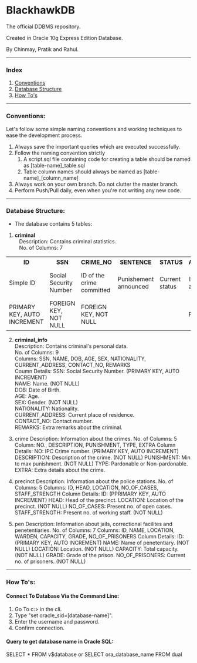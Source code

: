 # BlackhawkDB
The official DDBMS repository.

Created in Oracle 10g Express Edition Database.

By Chinmay, Pratik and Rahul.

------------------------------

<h3>Index</h3>

<ol>
<li><a href="#conventions">Conventions</a></li>
<li><a href="#structure">Database Structure</a></li>
<li><a href="#howto">How To's</a></li>
</ol>

------------------------------

<div id="conventions"></div>
<h3>Conventions:</h3>

Let's follow some simple naming conventions and working techniques to ease the development process.
<ol>
<li>Always save the important queries which are executed successfully.</li>

<li>Follow the naming convention strictly 
	<ol>
		<li>A script.sql file containing code for creating a table should be named as [table-name]_table.sql</li>
  		<li>Table column names should always be named as [table-name]_[column_name]</li>
	</ol>
</li>

<li>Always work on your own branch. Do not clutter the master branch.</li>

<li>Perform Push/Pull daily, even when you're not writing any new code.</li>
</ol>

------------------------------

<div id="structure"></div>
<h3>Database Structure:</h3>

- The database contains 5 tables:

1.	<b>criminal</b><br>
	&nbsp;&nbsp;&nbsp;Description:		Contains criminal statistics.<br> 
	&nbsp;&nbsp;&nbsp;No. of Columns:		7<br>

<table style="width:100%">
  	<tr>
	    <th>ID</th>
	    <th>SSN</th> 
	    <th>CRIME_NO</th>
	    <th>SENTENCE</th>
	    <th>STATUS</th>
	    <th>ARRESTED_AT</th>
	    <th>PEN_ID</th>
  	</tr>
  	<tr>
    	<td>Simple ID</td>
    	<td>Social Security Number</td>
    	<td>ID of the crime committed</td>
    	<td>Punishement announced</td>
    	<td>Current status</td>
    	<td>ID of precinct arrested at.</td>
    	<td>ID of the penetentiary currently detained at</td>
 	</tr>
 	<tr>
 		<td>PRIMARY KEY, AUTO INCREMENT</td>
 		<td>FOREIGN KEY, NOT NULL</td>
 		<td>FOREIGN KEY, NOT NULL</td>
 		<td></td>
 		<td></td>
 		<td>FOREIGN KEY</td>
 		<td>FOREIGN KEY</td>
 	</tr>
</table>
	 			

2.	<b>criminal_info</b><br>
		Description:		Contains criminal's personal data.<br>
		No. of Columns:		9<br>
		Columns:			SSN, NAME, DOB, AGE, SEX, NATIONALITY, CURRENT_ADDRESS, CONTACT_NO, REMARKS<br>
		Coumn Details:		SSN:				Social Security Number. (PRIMARY KEY, AUTO INCREMENT)<br> 
							NAME:				Name. (NOT NULL)<br>
							DOB:				Date of Birth.<br>
							AGE:				Age.<br>
							SEX:				Gender. (NOT NULL)<br>
							NATIONALITY:		Nationality.<br>
							CURRENT_ADDRESS:	Current place of residence.<br>
							CONTACT_NO:			Contact number.<br>
							REMARKS:			Extra remarks about the criminal.<br>

3.	crime
		Description:		Information about the crimes.
		No. of Columns:		5
		Column:				NO., DESCRIPTION, PUNISHMENT, TYPE, EXTRA
		Column Details:		NO:				IPC Crime number. (PRIMARY KEY, AUTO INCREMENT)
							DESCRIPTION:	Description of the crime. (NOT NULL)
							PUNISHMENT:		Min to max punishment. (NOT NULL)
							TYPE:			Pardonable or Non-pardonable.		
							EXTRA:			Extra details about the crime.

4.	precinct
		Description:		Information about the police stations.
		No. of Columns:		5
		Columns:			ID, HEAD, LOCATION, NO_OF_CASES, STAFF_STRENGTH
		Column Details:		ID:				(PPRIMARY KEY, AUTO INCREMENT)
							HEAD:			Head of the precinct.
							LOCATION:		Location of the precinct. (NOT NULL)
							NO_OF_CASES:	Present no. of open cases.
							STAFF_STRENGTH:	Present no. of working staff. (NOT NULL)

5.	pen
		Description:		Information about jails, correctional facilites and penetentiaries.
		No. of Columns:		7
		Columns:			ID, NAME, LOCATION, WARDEN, CAPACITY, GRADE, NO_OF_PRISONERS
		Column Details:		ID:					(PRIMARY KEY, AUTO INCREMENT)
							NAME:				Name of penetentiary. (NOT NULL)
							LOCATION:			Location. (NOT NULL)
							CAPACITY:			Total capacity. (NOT NULL)
							GRADE:				Grade of the prison.
							NO_OF_PRISONERS:	Current no. of prisoners. (NOT NULL)			


------------------------------

<div id="howto"></div>
<h3>How To's:</h3>

<h4>Connect To Database Via the Command Line:</h4>

1.	Go To c:\> in the cli.
2.	Type "set oracle_sid=[database-name]".
3.	Enter the username and password.
4.	Confirm connection.

<h4>Query to get database name in Oracle SQL:</h4>
SELECT * FROM v$database or SELECT ora_database_name FROM dual

